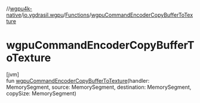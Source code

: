 //[wgpu4k-native](../../../index.md)/[io.ygdrasil.wgpu](../index.md)/[Functions](index.md)/[wgpuCommandEncoderCopyBufferToTexture](wgpu-command-encoder-copy-buffer-to-texture.md)

# wgpuCommandEncoderCopyBufferToTexture

[jvm]\
fun [wgpuCommandEncoderCopyBufferToTexture](wgpu-command-encoder-copy-buffer-to-texture.md)(handler: MemorySegment, source: MemorySegment, destination: MemorySegment, copySize: MemorySegment)